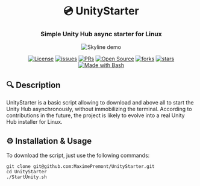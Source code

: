<h1 align="center">💿 UnityStarter</h1>
<h3 align="center">Simple Unity Hub async starter for Linux</h3>
<p align=center><img align="center" alt="Skyline demo" src="./.github/images/unity.gif" /></p>
<p></p>
<p align="center">
<a href="./LICENSE"><img alt="License" src="https://img.shields.io/badge/License-GLP 3.0-yellow" /></a>
<a href="https://github.com/MaximePremont/UnityStarter/issues"><img alt="issues" src="https://badgen.net/github/issues/MaximePremont/UnityStarter" /></a>
<a href="https://github.com/MaximePremont/UnityStarter/pulls"><img alt="PRs" src="https://badgen.net/github/prs/MaximePremont/UnityStarter" /></a>
<a href="https://github.com/MaximePremont/UnityStarter"><img alt="Open Source" src="https://badges.frapsoft.com/os/v1/open-source.svg?v=103" /></a>
<a href="https://github.com/MaximePremont/UnityStarter/network/members"><img alt="forks" src="https://badgen.net/github/forks/MaximePremont/UnityStarter" /></a>
<a href="https://github.com/MaximePremont/UnityStarter/stargazers"><img alt="stars" src="https://badgen.net/github/stars/MaximePremont/UnityStarter" /></a>
<a href="https://fr.wikipedia.org/wiki/Bourne-Again_shell"><img alt="Made with Bash" src="https://img.shields.io/badge/Made%20with-Bash-1f425f.svg" /></a>
</p>
<h2>🔍 Description</h2>

UnityStarter is a basic script allowing to download and above all to start the Unity Hub asynchronously, without immobilizing the terminal.
According to contributions in the future, the project is likely to evolve into a real Unity Hub installer for Linux.

<h2>⚙️ Installation & Usage</h2>

To download the script, just use the following commands:
```
git clone git@github.com:MaximePremont/UnityStarter.git
cd UnityStarter
./StartUnity.sh
```